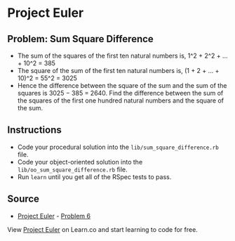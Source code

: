
# Project Euler

## Problem: Sum Square Difference

- The sum of the squares of the first ten natural numbers is, 1^2 + 2^2 + ... + 10^2 = 385
- The square of the sum of the first ten natural numbers is, (1 + 2 + ... + 10)^2 = 55^2 = 3025
- Hence the difference between the square of the sum and the sum of the squares is 3025 − 385 = 2640. Find the difference between the sum of the squares of the first one hundred natural numbers and the square of the sum.

## Instructions
- Code your procedural solution into the `lib/sum_square_difference.rb` file.
- Code your object-oriented solution into the `lib/oo_sum_square_difference.rb` file.
- Run `learn` until you get all of the RSpec tests to pass.

## Source
- [Project Euler](https://projecteuler.net/) - [Problem 6](https://projecteuler.net/problem=6)

<p data-visibility='hidden'>View <a href='https://learn.co/lessons/project-euler-sum-square-difference' title='Project Euler'>Project Euler</a> on Learn.co and start learning to code for free.</p>
